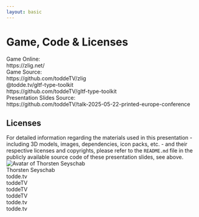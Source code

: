 ```yaml
---
layout: basic
---
```


# Game, Code & Licenses

<!-- <div class="absolute right-15 top-18 p-1 pr-2 text-xs flex gap-2" v-mark="{ at: 0, color: '#26ab7a', type: 'box' }">
    <mdi-heart class="text-red-400 animate-pulse" />
    <span>NAME</span>
    <div>
      <mdi-github class="baseColor" />
      <MyLink to="https://github.com/NAME">NAME</MyLink>
    </div>
</div> -->

<div class="flex flex-row gap-8 mt-8">
    <div
        class="p-4 flex flex-col items-center"
        v-mark="{ at: 0, color: '#26ab7a', type: 'box' }"
    >
        <QRCode content="https://zlig.net/" :size="128" class="mb-6" />
        <div class="flex flex-col gap-2">
            <div class="whitespace-nowrap">
                Game Online:
            </div>
            <div class="w-full text-sm whitespace-nowrap">
                <mdi-web class="baseColor mx-2" />
                <MyLink to="https://zlig.net/">https://zlig.net/</MyLink>
            </div>
        </div>
    </div>
    <div
        class="p-4 flex flex-col items-center"
        v-mark="{ at: 0, color: '#26ab7a', type: 'box' }"
    >
        <QRCode content="https://github.com/toddeTV/zlig" :size="128" class="mb-6" />
        <div class="flex flex-col gap-2">
            <div class="whitespace-nowrap">
                Game Source:
            </div>
            <div class="w-full text-sm">
                <mdi-github class="baseColor mx-2" />
                <MyLink to="https://github.com/toddeTV/zlig">https://github.com/toddeTV/zlig</MyLink>
            </div>
        </div>
    </div>
    <div
        class="p-4 flex flex-col items-center"
        v-mark="{ at: 0, color: '#26ab7a', type: 'box' }"
    >
        <QRCode content="https://github.com/toddeTV/gltf-type-toolkit" :size="128" class="mb-6" />
        <div class="flex flex-col gap-2">
            <div class="whitespace-nowrap">
                @todde.tv/gltf-type-toolkit
            </div>
            <div class="w-full text-sm">
                <mdi-github class="baseColor mx-2" />
                <MyLink to="https://github.com/toddeTV/gltf-type-toolkit">https://github.com/toddeTV/gltf-type-toolkit</MyLink>
            </div>
        </div>
    </div>
    <div
        class="p-4 flex flex-col items-center"
        v-mark="{ at: 0, color: '#26ab7a', type: 'box' }"
    >
        <QRCode content="https://github.com/toddeTV/talk-2025-05-22-printed-europe-conference" :size="128" class="mb-6" />
        <div class="flex flex-col gap-2">
            <div class="whitespace-nowrap">
                Presentation Slides Source:
            </div>
            <div class="w-full text-sm">
                <mdi-github class="baseColor mx-2" />
                <MyLink to="https://github.com/toddeTV/talk-2025-05-22-printed-europe-conference">https://github.com/toddeTV/talk-2025-05-22-printed-europe-conference</MyLink>
            </div>
        </div>
    </div>
</div>

<div class="mt-8 flex gap-8">
    <div>
        <div class="p-2" v-mark="{ at: 0, color: '#26ab7a', type: 'box' }">
            <h2 class="!mb-2 !mt-0">Licenses</h2>
            <div class="text-xs">
                For detailed information regarding the materials used in this presentation - including 3D models, images, dependencies, icon packs, etc. - and their respective licenses and copyrights, please refer to the <code>README.md</code> file in the publicly available source code of these presentation slides, see above.
            </div>
        </div>
    </div>
    <div class="p-2 flex-shrink-0 flex gap-4">
        <div>
            <img
                alt="Avatar of Thorsten Seyschab"
                class="rounded-full w-full border-3 border-baseColor h-30 w-30"
                src="/assets/thorsten-seyschab.jpg"
            >
        </div>
        <div>
            <div class="baseColor font-semibold">Thorsten Seyschab</div>
            <div class="flex gap-4">
                <div>
                    <div class="flex">
                        <mdi-web class="baseColor mt-0.5 mr-2" />
                        <MyLink to="https://todde.tv/">todde.tv</MyLink>
                    </div>
                    <div class="flex">
                        <mdi-github class="baseColor mt-0.5 mr-2" />
                        <MyLink to="https://github.com/toddeTV">toddeTV</MyLink>
                    </div>
                    <div class="flex">
                        <mdi-linkedin class="baseColor mt-0.5 mr-2" />
                        <MyLink to="https://www.linkedin.com/in/toddetv/">toddeTV</MyLink>
                    </div>
                </div>
                <div>
                    <div class="flex">
                        <simple-icons-x class="baseColor mt-0.5 mr-2" />
                        <MyLink to="https://x.com/toddeTV">toddeTV</MyLink>
                    </div>
                    <div class="flex">
                        <!-- TODO wrong discord URI? -->
                        <mdi-discord class="baseColor mt-0.5 mr-2" />
                        <MyLink to="https://discordapp.com/users/todde.tv/">todde.tv</MyLink>
                    </div>
                    <div class="flex">
                        <simple-icons-bluesky class="baseColor mt-0.5 mr-2" />
                        <MyLink to="https://bsky.app/profile/todde.tv">todde.tv</MyLink>
                    </div>
                    <!-- <div class="flex">
                        <simple-icons-twitch class="baseColor mt-0.5 mr-2" />
                        <MyLink to="https://www.twitch.tv/toddeTV">toddeTV</MyLink>
                    </div> -->
                </div>
            </div>
        </div>
    </div>
</div>
